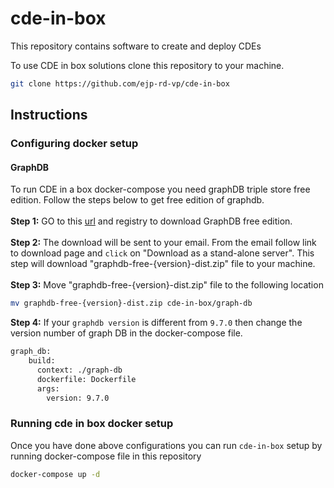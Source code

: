 # cde-in-box
This repository contains software to create and deploy CDEs

To use CDE in box solutions clone this repository to your machine.

```sh
git clone https://github.com/ejp-rd-vp/cde-in-box
```

## Instructions
### Configuring docker setup
#### GraphDB
To run CDE in a box docker-compose you need graphDB triple store free edition. Follow the steps below to get free edition of graphdb.
<br></br>
**Step 1:** GO to this [url](https://www.ontotext.com/products/graphdb/graphdb-free/) and registry to download GraphDB free edition.
<br></br>
**Step 2:** The download will be sent to your email. From the email follow link to download page and `click` on "Download as a stand-alone server". This step will download "graphdb-free-{version}-dist.zip" file to your machine.
<br></br>
**Step 3:** Move "graphdb-free-{version}-dist.zip" file to the following location

```sh
mv graphdb-free-{version}-dist.zip cde-in-box/graph-db
```

**Step 4:** If your `graphdb version` is different from `9.7.0` then change the version number of graph DB in the docker-compose file.

```sh
graph_db:
    build:
      context: ./graph-db
      dockerfile: Dockerfile        
      args:
        version: 9.7.0
```
### Running cde in box docker setup
Once you have done above configurations you can run `cde-in-box` setup by running docker-compose file in this repository

```sh
docker-compose up -d
```